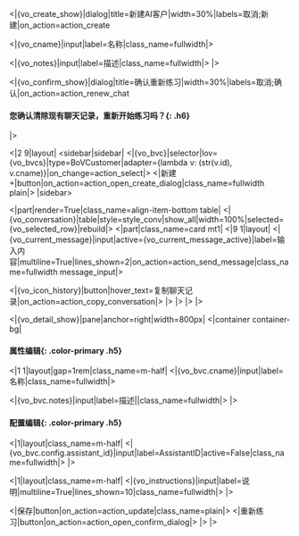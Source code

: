 <|{vo_create_show}|dialog|title=新建AI客户|width=30%|labels=取消;新建|on_action=action_create

<|{vo_cname}|input|label=名称|class_name=fullwidth|>

<|{vo_notes}|input|label=描述|class_name=fullwidth|>
|>

<|{vo_confirm_show}|dialog|title=确认重新练习|width=30%|labels=取消;确认|on_action=action_renew_chat
#### **您确认清除现有聊天记录，重新开始练习吗？**{: .h6}
|>

<|2 9|layout|
<sidebar|sidebar|
<|{vo_bvc}|selector|lov={vo_bvcs}|type=BoVCustomer|adapter={lambda v: (str(v.id), v.cname)}|on_change=action_select|>
<|新建 +|button|on_action=action_open_create_dialog|class_name=fullwidth plain|>
|sidebar>

<|part|render=True|class_name=align-item-bottom table|
<|{vo_conversation}|table|style=style_conv|show_all|width=100%|selected={vo_selected_row}|rebuild|>
<|part|class_name=card mt1|
<|9 1|layout|
<|{vo_current_message}|input|active={vo_current_message_active}|label=输入内容|multiline=True|lines_shown=2|on_action=action_send_message|class_name=fullwidth message_input|>

<|{vo_icon_history}|button|hover_text=复制聊天记录|on_action=action_copy_conversation|>
|>
|>
|>
|>

<|{vo_detail_show}|pane|anchor=right|width=800px|
<|container container-bg|

#### **属性编辑**{: .color-primary .h5}

<|1 1|layout|gap=1rem|class_name=m-half|
<|{vo_bvc.cname}|input|label=名称|class_name=fullwidth|>

<|{vo_bvc.notes}|input|label=描述||class_name=fullwidth|>
|>

#### **配置编辑**{: .color-primary .h5}

<|1|layout|class_name=m-half|
<|{vo_bvc.config.assistant_id}|input|label=AssistantID|active=False|class_name=fullwidth|>
|>

<|1|layout|class_name=m-half|
<|{vo_instructions}|input|label=说明|multiline=True|lines_shown=10|class_name=fullwidth|>
|>

<|保存|button|on_action=action_update|class_name=plain|>
<|重新练习|button|on_action=action_open_confirm_dialog|>
|>
|>
